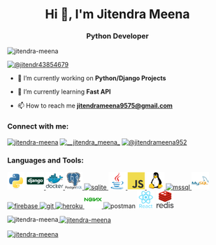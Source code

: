 <!-- <p align=”center”>
<img width=”200" height=”200" src=”https://user-images.githubusercontent.com/64771949/161833902-cb9d0cd2-da7a-4e2d-a1cc-e3280b19a5a8.png" alt=””>
</p> -->

<h1 align="center">Hi 👋, I'm Jitendra Meena</h1>
<h3 align="center">Python Developer</h3>

<p align="left"> <img src="https://komarev.com/ghpvc/?username=jitendra-meena&label=Profile%20views&color=0e75b6&style=flat" alt="jitendra-meena" /> </p>

<p align="left"> <a href="https://twitter.com/@jitendr43854679" target="blank"><img src="https://img.shields.io/twitter/follow/@jitendr43854679?logo=twitter&style=for-the-badge" alt="@jitendr43854679" /></a> </p>

- 🔭 I’m currently working on **Python/Django Projects**

- 🌱 I’m currently learning **Fast API**

- 📫 How to reach me **jitendrameena9575@gmail.com**

<h3 align="left">Connect with me:</h3>
<p align="left">
<!-- <a href="https://twitter.com/@jitendr43854679" target="blank"><img align="center" src="https://raw.githubusercontent.com/rahuldkjain/github-profile-readme-generator/master/src/images/icons/Social/twitter.svg" alt="@jitendr43854679" height="30" width="40" /></a> -->
<a href="https://linkedin.com/in/jitendra-meena" target="blank"><img align="center" src="https://raw.githubusercontent.com/rahuldkjain/github-profile-readme-generator/master/src/images/icons/Social/linked-in-alt.svg" alt="jitendra-meena" height="30" width="40" /></a>
<a href="https://instagram.com/__jitendra_meena_" target="blank"><img align="center" src="https://raw.githubusercontent.com/rahuldkjain/github-profile-readme-generator/master/src/images/icons/Social/instagram.svg" alt="__jitendra_meena_" height="30" width="40" /></a>
<a href="https://www.hackerrank.com/@jitendrameena952" target="blank"><img align="center" src="https://raw.githubusercontent.com/rahuldkjain/github-profile-readme-generator/master/src/images/icons/Social/hackerrank.svg" alt="@jitendrameena952" height="30" width="40" /></a>
</p>

<h3 align="left">Languages and Tools:</h3>

<p align="left"><img src="https://raw.githubusercontent.com/devicons/devicon/master/icons/python/python-original.svg" alt="python" width="40" height="40"/> <a href="https://www.python.org" target="_blank" rel="noreferrer"> </a> <a href="https://reactjs.org/" target="_blank" rel="noreferrer"> <a href="https://www.djangoproject.com/" target="_blank" rel="noreferrer"> <img src="https://raw.githubusercontent.com/devicons/devicon/master/icons/django/django-original.svg" alt="django" width="40" height="40"/> </a> <a href="https://www.docker.com/" target="_blank" rel="noreferrer"> <img src="https://raw.githubusercontent.com/devicons/devicon/master/icons/docker/docker-original-wordmark.svg" alt="docker" width="40" height="40"/> </a><a href="https://www.postgresql.org" target="_blank" rel="noreferrer"><img src="https://raw.githubusercontent.com/devicons/devicon/master/icons/postgresql/postgresql-original-wordmark.svg" alt="postgresql" width="40" height="40"/> </a> <a href="https://www.sqlite.org/" target="_blank" rel="noreferrer"> <img src="https://www.vectorlogo.zone/logos/sqlite/sqlite-icon.svg" alt="sqlite" width="40" height="40"/> </a><a href="https://postman.com" target="_blank" rel="noreferrer">  <a href="https://www.java.com" target="_blank" rel="noreferrer"> <img src="https://raw.githubusercontent.com/devicons/devicon/master/icons/java/java-original.svg" alt="java" width="40" height="40"/> </a> <a href="https://developer.mozilla.org/en-US/docs/Web/JavaScript" target="_blank" rel="noreferrer"> <img src="https://raw.githubusercontent.com/devicons/devicon/master/icons/javascript/javascript-original.svg" alt="javascript" width="40" height="40"/> </a> <a href="https://www.linux.org/" target="_blank" rel="noreferrer"> <img src="https://raw.githubusercontent.com/devicons/devicon/master/icons/linux/linux-original.svg" alt="linux" width="40" height="40"/> </a> <a href="https://www.microsoft.com/en-us/sql-server" target="_blank" rel="noreferrer"> <img src="https://www.svgrepo.com/show/303229/microsoft-sql-server-logo.svg" alt="mssql" width="40" height="40"/> </a> <a href="https://www.mysql.com/" target="_blank" rel="noreferrer"> <img src="https://raw.githubusercontent.com/devicons/devicon/master/icons/mysql/mysql-original-wordmark.svg" alt="mysql" width="40" height="40"/> </a>  <a href="https://firebase.google.com/" target="_blank" rel="noreferrer"> <img src="https://www.vectorlogo.zone/logos/firebase/firebase-icon.svg" alt="firebase" width="40" height="40"/> </a> <a href="https://git-scm.com/" target="_blank" rel="noreferrer"> <img src="https://www.vectorlogo.zone/logos/git-scm/git-scm-icon.svg" alt="git" width="40" height="40"/> </a> <a href="https://heroku.com" target="_blank" rel="noreferrer"> <img src="https://www.vectorlogo.zone/logos/heroku/heroku-icon.svg" alt="heroku" width="40" height="40"/> </a><a href="https://www.nginx.com" target="_blank" rel="noreferrer"> <img src="https://raw.githubusercontent.com/devicons/devicon/master/icons/nginx/nginx-original.svg" alt="nginx" width="40" height="40"/> </a>   <img src="https://www.vectorlogo.zone/logos/getpostman/getpostman-icon.svg" alt="postman" width="40" height="40"/> </a> <img src="https://raw.githubusercontent.com/devicons/devicon/master/icons/react/react-original-wordmark.svg" alt="react" width="40" height="40"/> </a> <a href="https://redis.io" target="_blank" rel="noreferrer"> <img src="https://raw.githubusercontent.com/devicons/devicon/master/icons/redis/redis-original-wordmark.svg" alt="redis" width="40" height="40"/>  </p>

<p><img align="left" src="https://github-readme-stats.vercel.app/api/top-langs?username=jitendra-meena&show_icons=true&locale=en&layout=compact" alt="jitendra-meena" /></p>

<p>&nbsp;<img align="center" src="https://github-readme-stats.vercel.app/api?username=jitendra-meena&show_icons=true&locale=en" alt="jitendra-meena" /></p>

<p><img align="center" src="https://github-readme-streak-stats.herokuapp.com/?user=jitendra-meena&" alt="jitendra-meena" /></p>

